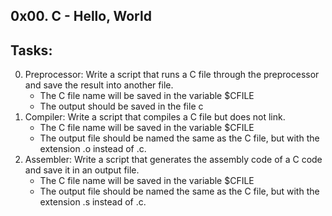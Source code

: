 0x00. C - Hello, World
------------------------
## Tasks:
0. Preprocessor: Write a script that runs a C file through the preprocessor and save the result into another file.
	* The C file name will be saved in the variable $CFILE
	* The output should be saved in the file c
1. Compiler: Write a script that compiles a C file but does not link.
	* The C file name will be saved in the variable $CFILE
	* The output file should be named the same as the C file, but with the extension .o instead of .c.
2. Assembler: Write a script that generates the assembly code of a C code and save it in an output file.
	* The C file name will be saved in the variable $CFILE
	* The output file should be named the same as the C file, but with the extension .s instead of .c.

